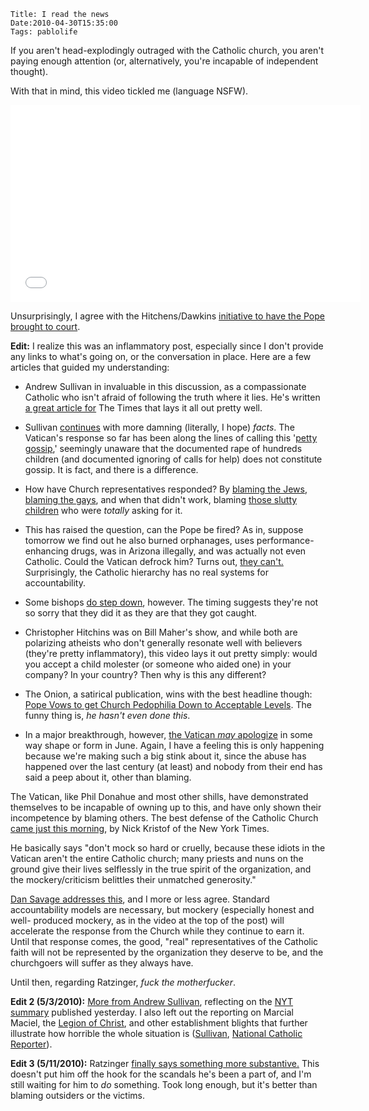     Title: I read the news
    Date:2010-04-30T15:35:00
    Tags: pablolife

If you aren't head-explodingly outraged with the Catholic church, you aren't
paying enough attention (or, alternatively, you're incapable of independent
thought).

With that in mind, this video tickled me (language NSFW).

<iframe width="560" height="315" src="//www.youtube.com/embed/fHRDfut2Vx0" frameborder="0" allowfullscreen></iframe>

Unsurprisingly, I agree with the Hitchens/Dawkins [initiative to have the Pope
brought to court][1].

**Edit:** I realize this was an inflammatory post, especially since I don't
provide any links to what's going on, or the conversation in place. Here are a
few articles that guided my understanding:

* Andrew Sullivan in invaluable in this discussion, as a compassionate
Catholic who isn't afraid of following the truth where it lies. He's written
[a great article for][2] The Times that lays it all out pretty well.

* Sullivan [continues][3] with more damning (literally, I hope) _facts_. The
Vatican's response so far has been along the lines of calling this '[petty
gossip][4],' seemingly unaware that the documented rape of hundreds children
(and documented ignoring of calls for help) does not constitute gossip. It is
fact, and there is a difference.

* How have Church representatives responded? By [blaming the Jews][5],
[blaming the gays][6], and when that didn't work, blaming [those slutty
children][7] who were _totally_ asking for it.

* This has raised the question, can the Pope be fired? As in, suppose
tomorrow we find out he also burned orphanages, uses performance-enhancing
drugs, was in Arizona illegally, and was actually not even Catholic. Could the
Vatican defrock him? Turns out, [they can't.][8] Surprisingly, the Catholic
hierarchy has no real systems for accountability.

* Some bishops [do step down][9], however. The timing suggests they're not
so sorry that they did it as they are that they got caught.

* Christopher Hitchins was on Bill Maher's show, and while both are
polarizing atheists who don't generally resonate well with believers (they're
pretty inflammatory), this video lays it out pretty simply: would you accept a
child molester (or someone who aided one) in your company? In your country?
Then why is this any different?



* The Onion, a satirical publication, wins with the best headline though:
[Pope Vows to get Church Pedophilia Down to Acceptable Levels][10]. The funny
thing is, _he hasn't even done this_.

* In a major breakthrough, however, [the Vatican _may_ apologize][11] in
some way shape or form in June. Again, I have a feeling this is only happening
because we're making such a big stink about it, since the abuse has happened
over the last century (at least) and nobody from their end has said a peep
about it, other than blaming.

The Vatican, like Phil Donahue and most other shills, have demonstrated
themselves to be incapable of owning up to this, and have only shown their
incompetence by blaming others. The best defense of the Catholic Church [came
just this morning][12], by Nick Kristof of the New York Times.

He basically says "don't mock so hard or cruelly, because these idiots in the
Vatican aren't the entire Catholic church; many priests and nuns on the ground
give their lives selflessly in the true spirit of the organization, and the
mockery/criticism belittles their unmatched generosity."

[Dan Savage addresses this][13], and I more or less agree. Standard
accountability models are necessary, but mockery (especially honest and well-
produced mockery, as in the video at the top of the post) will accelerate the
response from the Church while they continue to earn it. Until that response
comes, the good, "real" representatives of the Catholic faith will not be
represented by the organization they deserve to be, and the churchgoers will
suffer as they always have.

Until then, regarding Ratzinger, _fuck the motherfucker_.

**Edit 2 (5/3/2010):** [More from Andrew Sullivan][14], reflecting on the [NYT
summary][15] published yesterday. I also left out the reporting on Marcial
Maciel, the [Legion of Christ][16], and other establishment blights that
further illustrate how horrible the whole situation is ([Sullivan][17],
[National Catholic Reporter][18]).

**Edit 3 (5/11/2010):** Ratzinger [finally says something more
substantive.][19] This doesn't put him off the hook for the scandals he's been
a part of, and I'm still waiting for him to _do_ something. Took long enough,
but it's better than blaming outsiders or the victims.


   [1]: http://www.newsweek.com/id/236934
   [2]: http://www.timesonline.co.uk/tol/comment/columnists/andrew_sullivan/article7086620.ece
   [3]: http://andrewsullivan.theatlantic.com/the_daily_dish/2010/04/the-third-strike.html
   [4]: http://www.guardian.co.uk/world/2010/mar/28/pope-benedict-sexual-abuse-scandal
   [5]: http://www.timesonline.co.uk/tol/comment/faith/article7095471.ece
   [6]: http://www.christiantelegraph.com/issue9444.html
   [7]: http://joemygod.blogspot.com/2010/04/quote-of-day-bernando-alvarez.html
   [8]: http://www.slate.com/id/2247262/
   [9]: http://www.nytimes.com/2010/04/24/world/europe/24vatican.html?hpw
   [10]: http://www.theonion.com/articles/pope-vows-to-get-church-pedophilia-down-to-accepta,17201/
   [11]: http://www.msnbc.msn.com/id/36823196/ns/world_news-europe/
   [12]: http://www.nytimes.com/2010/05/02/opinion/02kristof.html?ref=opinion
   [13]: http://slog.thestranger.com/slog/archives/2010/05/02/mockery-has-its-role-to-play-nick
   [14]: http://andrewsullivan.theatlantic.com/the_daily_dish/2010/05/it-isnt-prudent.html
   [15]: http://www.nytimes.com/2010/05/03/world/europe/03maciel.html?hp=&pagewanted=all
   [16]: http://en.wikipedia.org/wiki/Legion_of_Christ
   [17]: http://andrewsullivan.theatlantic.com/the_daily_dish/2010/04/the-vaticans-watergate-follow-the-money.html
   [18]: http://ncronline.org/news/accountability/money-paved-way-maciels-influence-vatican
   [19]: http://www.huffingtonpost.com/2010/05/11/pope-sex-abuse-scandal-bo_n_571314.html
